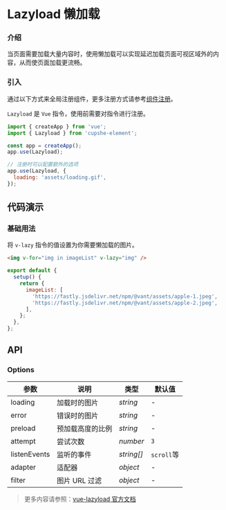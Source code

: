 # Lazyload 懒加载

### 介绍

当页面需要加载大量内容时，使用懒加载可以实现延迟加载页面可视区域外的内容，从而使页面加载更流畅。

### 引入

通过以下方式来全局注册组件，更多注册方式请参考[组件注册](#/zh-CN/advanced-usage#zu-jian-zhu-ce)。

`Lazyload` 是 `Vue` 指令，使用前需要对指令进行注册。

```js
import { createApp } from 'vue';
import { Lazyload } from 'cupshe-element';

const app = createApp();
app.use(Lazyload);

// 注册时可以配置额外的选项
app.use(Lazyload, {
  loading: 'assets/loading.gif',
});
```

## 代码演示

### 基础用法

将 `v-lazy` 指令的值设置为你需要懒加载的图片。

```html
<img v-for="img in imageList" v-lazy="img" />
```

```js
export default {
  setup() {
    return {
      imageList: [
        'https://fastly.jsdelivr.net/npm/@vant/assets/apple-1.jpeg',
        'https://fastly.jsdelivr.net/npm/@vant/assets/apple-2.jpeg',
      ],
    };
  },
};
```

## API

### Options

| 参数         | 说明             | 类型       | 默认值     |
| ------------ | ---------------- | ---------- | ---------- |
| loading      | 加载时的图片     | _string_   | -          |
| error        | 错误时的图片     | _string_   | -          |
| preload      | 预加载高度的比例 | _string_   | -          |
| attempt      | 尝试次数         | _number_   | `3`        |
| listenEvents | 监听的事件       | _string[]_ | `scroll`等 |
| adapter      | 适配器           | _object_   | -          |
| filter       | 图片 URL 过滤    | _object_   | -          |

> 更多内容请参照：[vue-lazyload 官方文档](https://github.com/hilongjw/vue-lazyload)
